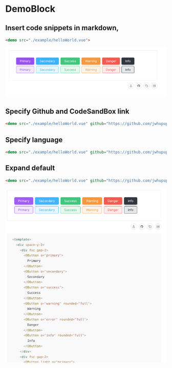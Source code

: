 # DemoBlock

## Insert code snippets in markdown,

```markdown
<demo src="./example/helloWorld.vue">
```
![](https://raw.githubusercontent.com/imageList/imglist/master/img/20220907175225.png)

## Specify Github and CodeSandBox link

```markdown
<demo src="./example/helloWorld.vue" github="https://github.com/jwhupup/play-vue" codeSandBox="https://github.com/jwhupup/play-vue">

```

## Specify language

```markdown
<demo src="./example/helloWorld.vue" github="https://github.com/jwhupup/play-vue" codeSandBox="https://github.com/jwhupup/play-vue" lang="ts">
```

## Expand default

```markdown
<demo src="./example/helloWorld.vue" github="https://github.com/jwhupup/play-vue" codeSandBox="https://github.com/jwhupup/play-vue" lang="ts" expand>
```
![](https://raw.githubusercontent.com/imageList/imglist/master/img/20220907175651.png)
